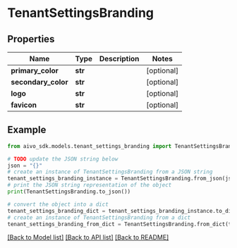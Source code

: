 # TenantSettingsBranding

## Properties

Name | Type | Description | Notes
------------ | ------------- | ------------- | -------------
**primary_color** | **str** |  | [optional]
**secondary_color** | **str** |  | [optional]
**logo** | **str** |  | [optional]
**favicon** | **str** |  | [optional]

## Example

```python
from aivo_sdk.models.tenant_settings_branding import TenantSettingsBranding

# TODO update the JSON string below
json = "{}"
# create an instance of TenantSettingsBranding from a JSON string
tenant_settings_branding_instance = TenantSettingsBranding.from_json(json)
# print the JSON string representation of the object
print(TenantSettingsBranding.to_json())

# convert the object into a dict
tenant_settings_branding_dict = tenant_settings_branding_instance.to_dict()
# create an instance of TenantSettingsBranding from a dict
tenant_settings_branding_from_dict = TenantSettingsBranding.from_dict(tenant_settings_branding_dict)
```

[[Back to Model list]](../README.md#documentation-for-models) [[Back to API list]](../README.md#documentation-for-api-endpoints) [[Back to README]](../README.md)

